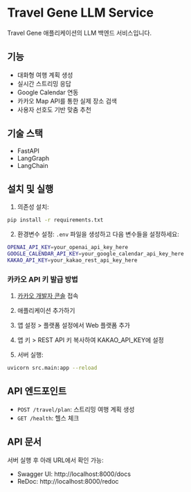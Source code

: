 # Travel Gene LLM Service

Travel Gene 애플리케이션의 LLM 백엔드 서비스입니다.

## 기능

- 대화형 여행 계획 생성
- 실시간 스트리밍 응답
- Google Calendar 연동
- 카카오 Map API를 통한 실제 장소 검색
- 사용자 선호도 기반 맞춤 추천

## 기술 스택
- FastAPI
- LangGraph
- LangChain

## 설치 및 실행

1. 의존성 설치:
```bash
pip install -r requirements.txt
```

2. 환경변수 설정:
`.env` 파일을 생성하고 다음 변수들을 설정하세요:

```bash
OPENAI_API_KEY=your_openai_api_key_here
GOOGLE_CALENDAR_API_KEY=your_google_calendar_api_key_here
KAKAO_API_KEY=your_kakao_rest_api_key_here
```

### 카카오 API 키 발급 방법

1. [카카오 개발자 콘솔](https://developers.kakao.com/) 접속
2. 애플리케이션 추가하기
3. 앱 설정 > 플랫폼 설정에서 Web 플랫폼 추가
4. 앱 키 > REST API 키 복사하여 KAKAO_API_KEY에 설정

3. 서버 실행:
```bash
uvicorn src.main:app --reload
```

## API 엔드포인트

- `POST /travel/plan`: 스트리밍 여행 계획 생성
- `GET /health`: 헬스 체크

## API 문서
서버 실행 후 아래 URL에서 확인 가능:
- Swagger UI: http://localhost:8000/docs
- ReDoc: http://localhost:8000/redoc
